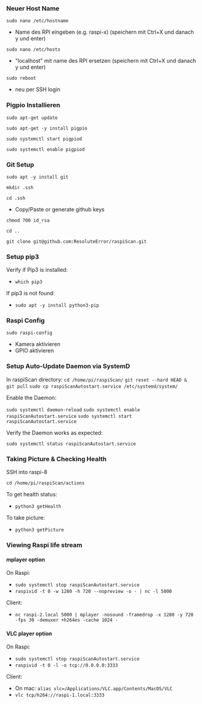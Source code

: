 ### Neuer Host Name

`sudo nano /etc/hostname`

- Name des RPI eingeben (e.g. raspi-x) (speichern mit Ctrl+X und danach y und enter)

`sudo nano /etc/hosts`

- "localhost" mit name des RPI ersetzen (speichern mit Ctrl+X und danach y und enter)

`sudo reboot`

- neu per SSH login

### Pigpio Installieren

`sudo apt-get update`

`sudo apt-get -y install pigpio`

`sudo systemctl start pigpiod`

`sudo systemctl enable pigpiod`

### Git Setup

`sudo apt -y install git`

`mkdir .ssh `

`cd .ssh`

- Copy/Paste or generate github keys

`chmod 700 id_rsa`

`cd ..`

`git clone git@github.com:ResoluteError/raspiScan.git`

### Setup pip3

Verify if Pip3 is installed:

- `which pip3`

If pip3 is not found:

- `sudo apt -y install python3-pip`

### Raspi Config

`sudo raspi-config`

- Kamera aktivieren
- GPIO aktivieren

### Setup Auto-Update Daemon via SystemD

In raspiScan directory:
`cd /home/pi/raspiScan/`
`git reset --hard HEAD & git pull`
`sudo cp raspiScanAutostart.service /etc/systemd/system/`

Enable the Daemon:

`sudo systemctl daemon-reload`
`sudo systemctl enable raspiScanAutostart.service`
`sudo systemctl start raspiScanAutostart.service`

Verify the Daemon works as expected:

`sudo systemctl status raspiScanAutostart.service`

### Taking Picture & Checking Health

SSH into raspi-8

`cd /home/pi/raspiScan/actions`

To get health status:

- `python3 getHealth`

To take picture:

- `python3 getPicture`

### Viewing Raspi life stream

#### mplayer option

On Raspi: 
- `sudo systemctl stop raspiScanAutostart.service`
- `raspivid -t 0 -w 1280 -h 720 --nopreview -o - | nc -l 5000`

Client:
- `nc raspi-2.local 5000 | mplayer -nosound -framedrop -x 1280 -y 720 -fps 30 -demuxer +h264es -cache 1024 -`

#### VLC player option

On Raspi:
- `sudo systemctl stop raspiScanAutostart.service`
- `raspivid -t 0 -l -o tcp://0.0.0.0:3333`

Client:
- On mac: `alias vlc=/Applications/VLC.app/Contents/MacOS/VLC`
- `vlc tcp/h264://raspi-1.local:3333`